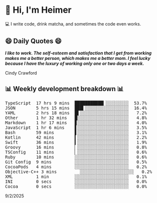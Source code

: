 # 👋 Hi, I'm Heimer

💻 I write code, drink matcha, and sometimes the code even works.

## 😄 Daily Quotes 😄

_**I like to work. The self-esteem and satisfaction that I get from working makes me a better person, which makes me a better mom. I feel lucky because I have the luxury of working only one or two days a week.**_

Cindy Crawford



## 📊 Weekly development breakdown 📊

<pre>TypeScript  17 hrs 9 mins  ███████████▎░░░░░░░░░  53.7%
JSON        5 hrs 15 mins  ███▍░░░░░░░░░░░░░░░░░  16.4%
YAML        2 hrs 18 mins  █▌░░░░░░░░░░░░░░░░░░░   7.2%
Other       1 hr 32 mins   █░░░░░░░░░░░░░░░░░░░░   4.8%
Markdown    1 hr 17 mins   ▊░░░░░░░░░░░░░░░░░░░░   4.0%
JavaScript  1 hr 6 mins    ▋░░░░░░░░░░░░░░░░░░░░   3.5%
Bash        59 mins        ▋░░░░░░░░░░░░░░░░░░░░   3.1%
Kotlin      42 mins        ▍░░░░░░░░░░░░░░░░░░░░   2.2%
Swift       36 mins        ▍░░░░░░░░░░░░░░░░░░░░   1.9%
Groovy      16 mins        ▏░░░░░░░░░░░░░░░░░░░░   0.8%
TSConfig    11 mins        ▏░░░░░░░░░░░░░░░░░░░░   0.6%
Ruby        10 mins        ░░░░░░░░░░░░░░░░░░░░░   0.6%
Git Config  9 mins         ░░░░░░░░░░░░░░░░░░░░░   0.5%
CocoaPods   4 mins         ░░░░░░░░░░░░░░░░░░░░░   0.2%
Objective-C++ 3 mins         ░░░░░░░░░░░░░░░░░░░░░   0.2%
XML         1 min          ░░░░░░░░░░░░░░░░░░░░░   0.1%
INI         0 secs         ░░░░░░░░░░░░░░░░░░░░░   0.0%
Cocoa       0 secs         ░░░░░░░░░░░░░░░░░░░░░   0.0%</pre>

9/2/2025